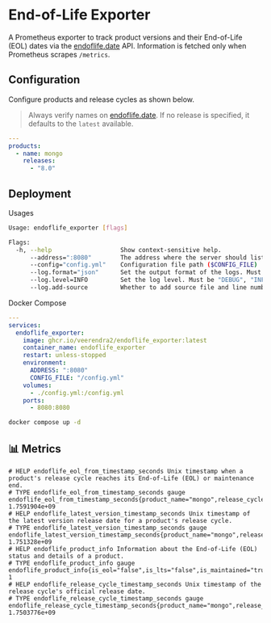 # End-of-Life Exporter

A Prometheus exporter to track product versions and their End-of-Life (EOL) dates via the [endoflife.date](https://endoflife.date/docs/api/v1/) API. Information is fetched only when Prometheus scrapes `/metrics`.

## Configuration

Configure products and release cycles as shown below.

> Always verify names on [endoflife.date](https://endoflife.date/). If no release is specified, it defaults to the `latest` available.

```yaml
---
products:
  - name: mongo
    releases:
      - "8.0"
```

## Deployment

Usages

```bash
Usage: endoflife_exporter [flags]

Flags:
  -h, --help                   Show context-sensitive help.
      --address=":8080"        The address where the server should listen on ($ADDRESS).
      --config="config.yml"    Configuration file path ($CONFIG_FILE)
      --log.format="json"      Set the output format of the logs. Must be "console" or "json" ($LOG_FORMAT).
      --log.level=INFO         Set the log level. Must be "DEBUG", "INFO", "WARN" or "ERROR" ($LOG_LEVEL).
      --log.add-source         Whether to add source file and line number to log records ($LOG_ADD_SOURCE).
```

Docker Compose

```yaml
---
services:
  endoflife_exporter:
    image: ghcr.io/veerendra2/endoflife_exporter:latest
    container_name: endoflife_exporter
    restart: unless-stopped
    environment:
      ADDRESS: ":8080"
      CONFIG_FILE: "/config.yml"
    volumes:
      - ./config.yml:/config.yml
    ports:
      - 8080:8080
```

```bash
docker compose up -d
```

## 📊 Metrics

```
# HELP endoflife_eol_from_timestamp_seconds Unix timestamp when a product's release cycle reaches its End-of-Life (EOL) or maintenance end.
# TYPE endoflife_eol_from_timestamp_seconds gauge
endoflife_eol_from_timestamp_seconds{product_name="mongo",release_cycle_name="8.1"} 1.7591904e+09
# HELP endoflife_latest_version_timestamp_seconds Unix timestamp of the latest version release date for a product's release cycle.
# TYPE endoflife_latest_version_timestamp_seconds gauge
endoflife_latest_version_timestamp_seconds{product_name="mongo",release_cycle_name="8.1"} 1.751328e+09
# HELP endoflife_product_info Information about the End-of-Life (EOL) status and details of a product.
# TYPE endoflife_product_info gauge
endoflife_product_info{is_eol="false",is_lts="false",is_maintained="true",latest_version="8.1.2",product_name="mongo",release_cycle_name="8.1"} 1
# HELP endoflife_release_cycle_timestamp_seconds Unix timestamp of the release cycle's official release date.
# TYPE endoflife_release_cycle_timestamp_seconds gauge
endoflife_release_cycle_timestamp_seconds{product_name="mongo",release_cycle_name="8.1"} 1.7503776e+09
```
